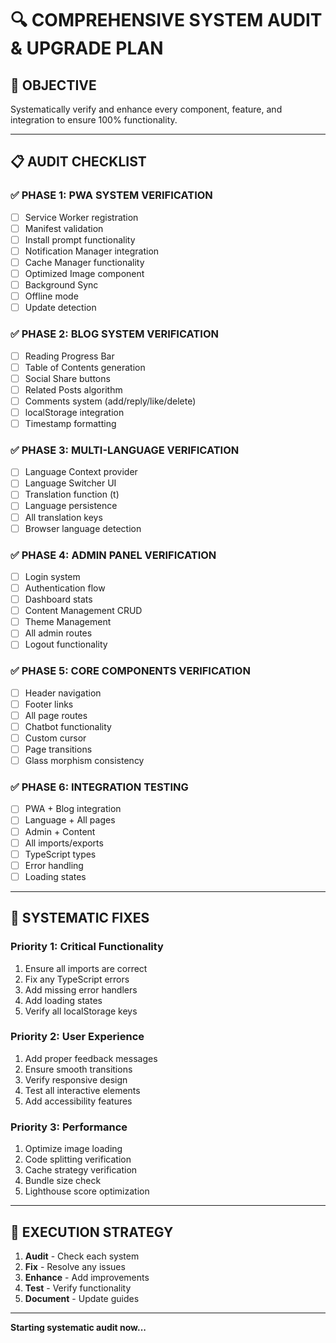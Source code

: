 # 🔍 **COMPREHENSIVE SYSTEM AUDIT & UPGRADE PLAN**

## 🎯 **OBJECTIVE**

Systematically verify and enhance every component, feature, and integration to ensure 100% functionality.

---

## 📋 **AUDIT CHECKLIST**

### **✅ PHASE 1: PWA SYSTEM VERIFICATION**
- [ ] Service Worker registration
- [ ] Manifest validation
- [ ] Install prompt functionality
- [ ] Notification Manager integration
- [ ] Cache Manager functionality
- [ ] Optimized Image component
- [ ] Background Sync
- [ ] Offline mode
- [ ] Update detection

### **✅ PHASE 2: BLOG SYSTEM VERIFICATION**
- [ ] Reading Progress Bar
- [ ] Table of Contents generation
- [ ] Social Share buttons
- [ ] Related Posts algorithm
- [ ] Comments system (add/reply/like/delete)
- [ ] localStorage integration
- [ ] Timestamp formatting

### **✅ PHASE 3: MULTI-LANGUAGE VERIFICATION**
- [ ] Language Context provider
- [ ] Language Switcher UI
- [ ] Translation function (t)
- [ ] Language persistence
- [ ] All translation keys
- [ ] Browser language detection

### **✅ PHASE 4: ADMIN PANEL VERIFICATION**
- [ ] Login system
- [ ] Authentication flow
- [ ] Dashboard stats
- [ ] Content Management CRUD
- [ ] Theme Management
- [ ] All admin routes
- [ ] Logout functionality

### **✅ PHASE 5: CORE COMPONENTS VERIFICATION**
- [ ] Header navigation
- [ ] Footer links
- [ ] All page routes
- [ ] Chatbot functionality
- [ ] Custom cursor
- [ ] Page transitions
- [ ] Glass morphism consistency

### **✅ PHASE 6: INTEGRATION TESTING**
- [ ] PWA + Blog integration
- [ ] Language + All pages
- [ ] Admin + Content
- [ ] All imports/exports
- [ ] TypeScript types
- [ ] Error handling
- [ ] Loading states

---

## 🔧 **SYSTEMATIC FIXES**

### **Priority 1: Critical Functionality**
1. Ensure all imports are correct
2. Fix any TypeScript errors
3. Add missing error handlers
4. Add loading states
5. Verify all localStorage keys

### **Priority 2: User Experience**
1. Add proper feedback messages
2. Ensure smooth transitions
3. Verify responsive design
4. Test all interactive elements
5. Add accessibility features

### **Priority 3: Performance**
1. Optimize image loading
2. Code splitting verification
3. Cache strategy verification
4. Bundle size check
5. Lighthouse score optimization

---

## 🎯 **EXECUTION STRATEGY**

1. **Audit** - Check each system
2. **Fix** - Resolve any issues
3. **Enhance** - Add improvements
4. **Test** - Verify functionality
5. **Document** - Update guides

---

**Starting systematic audit now...**
